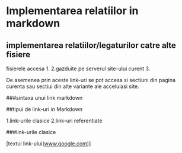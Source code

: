 # Implementarea relatiilor in markdown

## implementarea relatiilor/legaturilor catre alte fisiere


fisierele accesa
1.
2.gazduite pe serverul site-ului curent
3.

De asemenea prin aceste link-uri se pot accesa si sectiuni din pagina curenta sau sectiui din alte variante ale acceluiasi site.

###sintaxa unui link markdown

##tipui de link-uri in Markdown

1.link-urile clasice
2.link-uri referentiate

###link-urile clasice

[textul link-ului(www.google.com)] 
